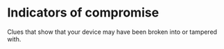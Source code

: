 [Title]: # (Indicators of compromise)
[Difficulty]: # (Beginner)
[Order]: # (55)

# Indicators of compromise

Clues that show that your device may have been broken into or tampered with.